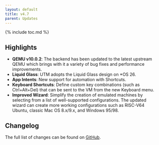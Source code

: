 ```yaml
---
layout: default
title: v4.7
parent: Updates
---
```

{% include toc.md %}

## Highlights
* **QEMU v10.0.2**: The backend has been updated to the latest upstream QEMU which brings with it a variety of bug fixes and performance improvements.
* **Liquid Glass**: UTM adopts the Liquid Glass design on *OS 26.
* **App Intents**: New support for automation with Shortcuts.
* **Keyboard Shortcuts**: Define custom key combinations (such as Ctrl+Alt+Del) that can be sent to the VM from the new Keyboard menu.
* **Improved Wizard**: Simplify the creation of emulated machines by selecting from a list of well-supported configurations. The updated wizard can create more working configurations such as RISC-V64 Ubuntu, classic Mac OS 8.x/9.x, and Windows 95/98.

## Changelog
The full list of changes can be found on [GitHub](https://github.com/utmapp/UTM/releases).
